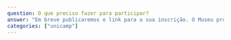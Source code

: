 ```yaml
---
question: O que preciso fazer para participar?
answer: "Em breve publicaremos o link para a sua inscrição. O Museu providenciará a infraestrutura para que você apresente a sua proposta ou execute a sua oficina."
categories: ["unicamp"]
---
```

